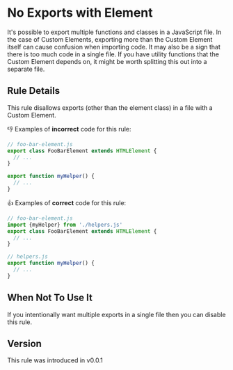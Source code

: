 # No Exports with Element

It's possible to export multiple functions and classes in a JavaScript file. In the case of Custom Elements, exporting more than the Custom Element itself can cause confusion when importing code. It may also be a sign that there is too much code in a single file. If you have utility functions that the Custom Element depends on, it might be worth splitting this out into a separate file.

## Rule Details

This rule disallows exports (other than the element class) in a file with a Custom Element.

👎 Examples of **incorrect** code for this rule:

```js
// foo-bar-element.js
export class FooBarElement extends HTMLElement {
  // ...
}

export function myHelper() {
  // ...
}
```

👍 Examples of **correct** code for this rule:

```js
// foo-bar-element.js
import {myHelper} from './helpers.js'
export class FooBarElement extends HTMLElement {
  // ...
}

// helpers.js
export function myHelper() {
  // ...
}
```

## When Not To Use It

If you intentionally want multiple exports in a single file then you can disable this rule.

## Version

This rule was introduced in v0.0.1
